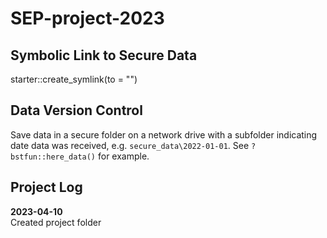 # SEP-project-2023

## Symbolic Link to Secure Data
starter::create_symlink(to = "<secure data path>")

## Data Version Control
Save data in a secure folder on a network drive with a subfolder indicating date data was received, e.g. `secure_data\2022-01-01`. See `?bstfun::here_data()` for example.

## Project Log
**2023-04-10**  
Created project folder
